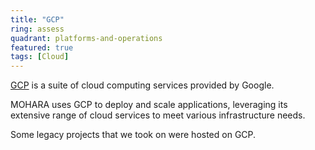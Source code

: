 ```yaml
---
title: "GCP"
ring: assess
quadrant: platforms-and-operations
featured: true
tags: [Cloud]
---
```


[GCP](https://cloud.google.com/) is a suite of cloud computing services provided by Google.

MOHARA uses GCP to deploy and scale applications, leveraging its extensive range of cloud services to meet various infrastructure needs.

Some legacy projects that we took on were hosted on GCP.
